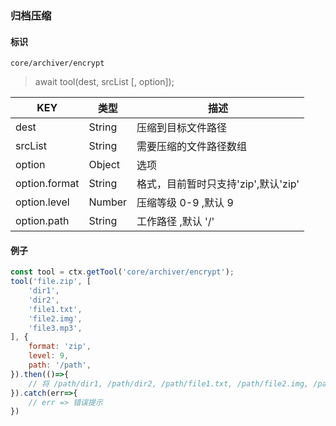 
### 归档压缩

#### 标识

`core/archiver/encrypt`

> await tool(dest, srcList [, option]);

| KEY           | 类型   | 描述                                |
| ------------- | ------ | ----------------------------------- |
| dest          | String | 压缩到目标文件路径                  |
| srcList       | String | 需要压缩的文件路径数组              |
| option        | Object | 选项                                |
| option.format | String | 格式，目前暂时只支持'zip',默认'zip' |
| option.level  | Number | 压缩等级 0-9 ,默认 9                |
| option.path   | String | 工作路径 ,默认 '/'                  |



#### 例子

```javascript
const tool = ctx.getTool('core/archiver/encrypt');
tool('file.zip', [
	'dir1',
	'dir2',
	'file1.txt',
	'file2.img',
	'file3.mp3',
], {
	format: 'zip',
	level: 9,
	path: '/path',
}).then(()=>{
    // 将 /path/dir1, /path/dir2, /path/file1.txt, /path/file2.img, /path/file3.mp3 压缩到 /path/file.zip;
}).catch(err=>{
    // err => 错误提示
})
```